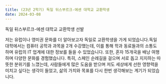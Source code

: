 ```yaml
---
title: (23년 2학기) 독일 뒤스부르크-에센 대학교 교환학생
date: 2024-03-08
---
```


독일 뒤스부르크-에센 대학교 교환학생 선발

저는 유럽이나 영미권 문화를 더 알아보고자 독일로 교환학생을 가게 되었습니다.독일 대학에서는 컴퓨터 공학과 과목을 2개 수강했는데, 이를 통해 학과 동료들과의 소통도 하며 유럽의 IT 업계에 대한 정보를 들을 수 있었습니다. 또한, 혼자 15개국을 배낭 여행하며 다양한 문화를 경험했습니다. 특히, 스페인 순례길을 걸으며 서로 돕고 지지하는 따뜻한 분위기를 느꼈는데, 사람들에게 많은 도움을 받으며 저도 세상에게 선한 영향력을 미치고 싶다는 생각이 들었고, 삶의 가치와 목표를 다시 한번 생각해보는 계기가 되었습니다. 
